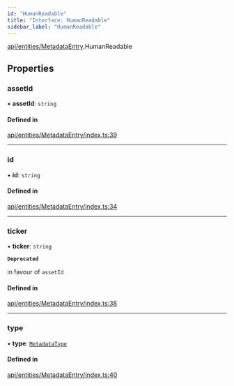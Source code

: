 ```yaml
---
id: "HumanReadable"
title: "Interface: HumanReadable"
sidebar_label: "HumanReadable"
---
```


[api/entities/MetadataEntry](../../../../../modules/API/Entities/MetadataEntry/MetadataEntry.md).HumanReadable

## Properties

### assetId

• **assetId**: `string`

#### Defined in

[api/entities/MetadataEntry/index.ts:39](https://github.com/PolymeshAssociation/polymesh-sdk/blob/5b946f904/src/api/entities/MetadataEntry/index.ts#L39)

___

### id

• **id**: `string`

#### Defined in

[api/entities/MetadataEntry/index.ts:34](https://github.com/PolymeshAssociation/polymesh-sdk/blob/5b946f904/src/api/entities/MetadataEntry/index.ts#L34)

___

### ticker

• **ticker**: `string`

**`Deprecated`**

in favour of `assetId`

#### Defined in

[api/entities/MetadataEntry/index.ts:38](https://github.com/PolymeshAssociation/polymesh-sdk/blob/5b946f904/src/api/entities/MetadataEntry/index.ts#L38)

___

### type

• **type**: [`MetadataType`](../../../../../enums/API/Entities/MetadataEntry/Types/MetadataType/MetadataType.md)

#### Defined in

[api/entities/MetadataEntry/index.ts:40](https://github.com/PolymeshAssociation/polymesh-sdk/blob/5b946f904/src/api/entities/MetadataEntry/index.ts#L40)
